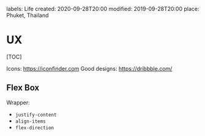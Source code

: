 labels: Life
created: 2020-09-28T20:00
modified: 2019-09-28T20:00
place: Phuket, Thailand

# UX

[TOC]

Icons: https://iconfinder.com
Good designs: https://dribbble.com/

## Flex Box

Wrapper:

- `justify-content`
- `align-items`
- `flex-direction`
